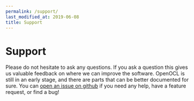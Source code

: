 ```yaml
---
permalink: /support/
last_modified_at: 2019-06-08
title: Support
---
```


# Support

Please do not hesitate to ask any questions. If you ask a question this gives us valuable feedback on where we can improve the software. OpenOCL is still in an early stage, and there are parts that can be better documented for sure. You can [open an issue on github](https://github.com/OpenOCL/OpenOCL/issues) if you need any help, have a feature request, or find a bug!
